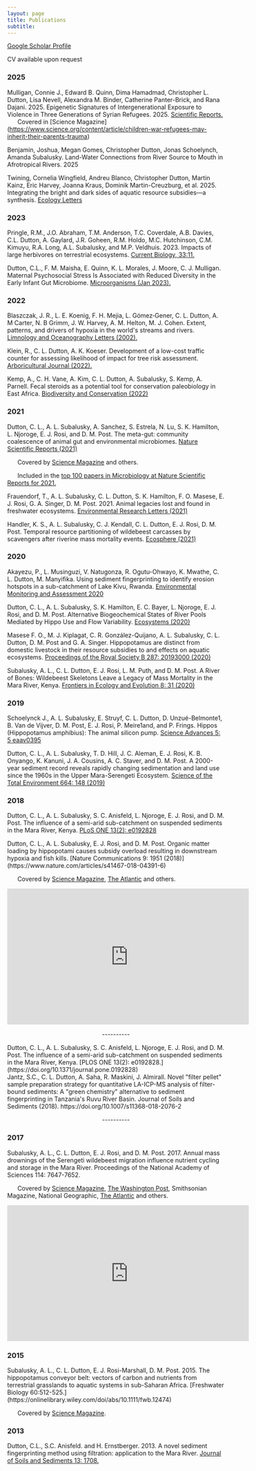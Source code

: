 ```yaml
---
layout: page
title: Publications
subtitle: 
---
```


[Google Scholar Profile](https://scholar.google.com/citations?user=9XVBPX0AAAAJ&hl=en)

CV available upon request

### 2025
Mulligan, Connie J., Edward B. Quinn, Dima Hamadmad, Christopher L. Dutton, Lisa Nevell, Alexandra M. Binder, Catherine Panter-Brick, and Rana Dajani. 2025. Epigenetic Signatures of Intergenerational Exposure to Violence in Three Generations of Syrian Refugees. 2025. [Scientific Reports.](https://www.nature.com/articles/s41598-025-89818-z)
&nbsp;&nbsp;&nbsp;&nbsp;&nbsp;&nbsp;Covered in [Science Magazine] (https://www.science.org/content/article/children-war-refugees-may-inherit-their-parents-trauma)

Benjamin, Joshua, Megan Gomes, Christopher Dutton, Jonas Schoelynch, Amanda Subalusky. Land-Water Connections from River Source to Mouth in Afrotropical Rivers. 2025

Twining, Cornelia Wingfield, Andreu Blanco, Christopher Dutton, Martin Kainz, Eric Harvey, Joanna Kraus, Dominik Martin-Creuzburg, et al. 2025. Integrating the bright and dark sides of aquatic resource subsidies—a synthesis. [Ecology Letters](https://onlinelibrary.wiley.com/doi/epdf/10.1111/ele.70109)

### 2023

Pringle, R.M., J.O. Abraham, T.M. Anderson, T.C. Coverdale, A.B. Davies, C.L. Dutton, A. Gaylard, J.R. Goheen, R.M. Holdo, M.C. Hutchinson, C.M. Kimuyu, R.A. Long, A.L. Subalusky, and M.P. Veldhuis. 2023. Impacts of large herbivores on terrestrial ecosystems. [Current Biology, 33:11.](https://www.sciencedirect.com/science/article/pii/S0960982223004724?via%3Dihub)

Dutton, C.L., F. M. Maisha, E. Quinn, K. L. Morales, J. Moore, C. J. Mulligan. Maternal Psychosocial Stress Is Associated with Reduced Diversity in the Early Infant Gut Microbiome. [Microorganisms (Jan 2023).](https://www.mdpi.com/2076-2607/11/4/975)

### 2022

Blaszczak, J. R., L. E. Koenig, F. H. Mejia, L. Gómez‐Gener, C. L. Dutton, A. M Carter, N. B Grimm, J. W. Harvey, A. M. Helton, M. J. Cohen. Extent, patterns, and drivers of hypoxia in the world's streams and rivers. [Limnology and Oceanography Letters (2002).](https://aslopubs.onlinelibrary.wiley.com/doi/full/10.1002/lol2.10297)

Klein, R., C. L. Dutton, A. K. Koeser. Development of a low-cost traffic counter for assessing likelihood of impact for tree risk assessment. [Arboricultural Journal (2022).](https://www.tandfonline.com/doi/abs/10.1080/03071375.2022.2030603)

Kemp, A., C. H. Vane, A. Kim, C. L. Dutton, A. Subalusky, S. Kemp, A. Parnell. Fecal steroids as a potential tool for conservation paleobiology in East Africa. [Biodiversity and Conservation (2022)](https://link.springer.com/article/10.1007/s10531-021-02328-y) 

### 2021

Dutton, C. L., A. L. Subalusky, A. Sanchez, S. Estrela, N. Lu, S. K. Hamilton, L. Njoroge, E. J. Rosi, and D. M. Post. 
The meta-gut: community coalescence of animal gut and environmental microbiomes. [Nature Scientific Reports (2021)](https://www.nature.com/articles/s41598-021-02349-1) 

&nbsp;&nbsp;&nbsp;&nbsp;&nbsp;&nbsp;Covered by [Science Magazine](https://www.science.org/content/article/pooping-hippos-create-community-guts-african-ponds) and others.

&nbsp;&nbsp;&nbsp;&nbsp;&nbsp;&nbsp;Included in the [top 100 papers in Microbiology at Nature Scientific Reports for 2021.](https://www.nature.com/collections/jejbehijhi)

Frauendorf, T., A. L. Subalusky, C. L. Dutton, S. K. Hamilton, F. O. Masese, E. J. Rosi, G. A. Singer, D. M. Post. 2021. Animal legacies lost and found in freshwater ecosystems. [Environmental Research Letters (2021)](https://iopscience.iop.org/article/10.1088/1748-9326/ac2cb0)

Handler, K. S., A. L. Subalusky, C. J. Kendall, C. L. Dutton, E. J. Rosi, D. M. Post. 
Temporal resource partitioning of wildebeest carcasses by scavengers after riverine mass mortality events. 
[Ecosphere (2021)](https://doi.org/10.1002/ecs2.3326)

### 2020

Akayezu, P., L. Musinguzi, V. Natugonza, R. Ogutu-Ohwayo, K. Mwathe, C. L. Dutton, M. Manyifika. 
Using sediment fingerprinting to identify erosion hotspots in a sub-catchment of Lake Kivu, Rwanda. 
[Environmental Monitoring and Assessment 2020](https://doi.org/10.1007/s10661-020-08774-5)

Dutton, C. L., A. L. Subalusky, S. K. Hamilton, E. C. Bayer, L. Njoroge, E. J. Rosi, and D. M. Post.
Alternative Biogeochemical States of River Pools Mediated by Hippo Use and Flow Variability.
[Ecosystems (2020)](https://doi.org/10.1007/s10021-020-00518-3)

Masese F. O., M. J. Kiplagat, C. R. González-Quijano, A. L. Subalusky, C. L. Dutton, D. M. Post and G. A. Singer.
Hippopotamus are distinct from domestic livestock in their resource subsidies to and effects on aquatic ecosystems.
[Proceedings of the Royal Society B 287: 20193000 (2020)](https://doi.org/10.1098/rspb.2019.3000)

Subalusky, A. L., C. L. Dutton, E. J. Rosi, L. M. Puth, and D. M. Post.
A River of Bones: Wildebeest Skeletons Leave a Legacy of Mass Mortality in the Mara River, Kenya.
[Frontiers in Ecology and Evolution 8: 31 (2020)](https://doi.org/10.3389/fevo.2020.00031)

### 2019

Schoelynck J., A. L. Subalusky, E. Struyf, C. L. Dutton, D. Unzué-Belmonte1, B. Van de Vijver, D. M. Post, E. J. Rosi, P. Meire1and, and P. Frings.
Hippos (Hippopotamus amphibius): The animal silicon pump.
[Science Advances 5: 5 eaav0395](https://advances.sciencemag.org/content/5/5/eaav0395)

Dutton, C. L., A. L. Subalusky, T. D. Hill, J. C. Aleman, E. J. Rosi, K. B. Onyango, K. Kanuni, J. A. Cousins, A. C. Staver, and D. M. Post.
A 2000-year sediment record reveals rapidly changing sedimentation and land use since the 1960s in the Upper Mara-Serengeti Ecosystem.
[Science of the Total Environment 664: 148 (2019)](https://doi.org/10.1016/j.scitotenv.2019.01.421)

### 2018
Dutton, C. L., A. L. Subalusky, S. C. Anisfeld, L. Njoroge, E. J. Rosi, and D. M. Post.
The influence of a semi-arid sub-catchment on suspended sediments in the Mara River, Kenya.
[PLoS ONE 13(2): e0192828](https://doi.org/10.1371/journal.pone.0192828)


<div data-badge-popover="right" data-badge-type="2" data-doi="10.1038/s41467-018-04391-6" class="altmetric-embed"></div>Dutton, C. L., A. L. Subalusky, E. J. Rosi, and D. M. Post.
Organic matter loading by hippopotami causes subsidy overload resulting in downstream hypoxia and fish kills.
[Nature Communications 9: 1951 (2018)](https://www.nature.com/articles/s41467-018-04391-6)

&nbsp;&nbsp;&nbsp;&nbsp;&nbsp;&nbsp;Covered by [Science Magazine](http://www.sciencemag.org/news/2018/05/excess-hippo-dung-may-be-harming-aquatic-species-across-africa), [The Atlantic](https://www.theatlantic.com/science/archive/2018/05/hippos-poop-so-much-that-sometimes-all-the-fish-die/560486/) and others.
<div align="center"><iframe width="560" height="315" src="https://www.youtube.com/embed/Th8yFC6c03c?rel=0" frameborder="0" allow="autoplay; encrypted-media" allowfullscreen></iframe></div> 
<p align="center"> ---------- </p>

<div data-badge-popover="right" data-badge-type="2" data-doi="https://doi.org/10.1371/journal.pone.0192828" class="altmetric-embed"></div>Dutton, C. L., A. L. Subalusky, S. C. Anisfeld, L. Njoroge, E. J.  Rosi, and D. M. Post.
The influence of a semi-arid sub-catchment on suspended sediments in the Mara River, Kenya.
[PLOS ONE 13(2): e0192828.](https://doi.org/10.1371/journal.pone.0192828)

<div data-badge-popover="top" data-badge-type="2" data-doi="https://link.springer.com/article/10.1007/s11368-018-2076-2" data-hide-no-mentions="true" class="altmetric-embed"></div>Jantz, S.C., C. L. Dutton, A. Saha, R. Maskini, J. Almirall.  Novel "filter pellet" sample preparation strategy for quantitative LA-ICP-MS analysis of filter-bound sediments: A "green chemistry" alternative to sediment fingerprinting in Tanzania's Ruvu River Basin.  Journal of Soils and Sediments (2018). https://doi.org/10.1007/s11368-018-2076-2

<p align="center"> ---------- </p>

### 2017
<div data-badge-popover="right" data-badge-type="2" data-doi="10.1073/pnas.1614778114" class="altmetric-embed"></div>
Subalusky, A. L., C. L. Dutton, E. J. Rosi, and D. M. Post. 2017. Annual mass drownings of the Serengeti wildebeest migration influence nutrient cycling and storage in the Mara River. Proceedings of the National Academy of Sciences 114: 7647-7652.  

&nbsp;&nbsp;&nbsp;&nbsp;&nbsp;&nbsp;Covered by [Science Magazine](http://www.sciencemag.org/news/2017/06/every-year-thousands-drowned-wildebeest-feed-african-ecosystem), [The Washington Post](https://www.washingtonpost.com/news/animalia/wp/2017/06/19/six-thousand-wildebeest-die-in-a-serengeti-river-every-year-heres-why-thats-a-good-thing/?utm_term=.d3df2391356d), Smithsonian Magazine, National Geographic, [The Atlantic](https://www.theatlantic.com/science/archive/2017/06/how-the-mass-drownings-of-wildebeest-feed-the-serengeti/530799/) and others.

<div align="center"><iframe width="560" height="315" src="https://www.youtube.com/embed/ppIMJtQL5lg?rel=0" frameborder="0" allow="autoplay; encrypted-media" allowfullscreen></iframe></div> 

### 2015
<div data-badge-popover="right" data-badge-type="2" data-doi="10.1111/fwb.12474 " class="altmetric-embed"></div>
Subalusky, A. L., C. L. Dutton, E. J. Rosi-Marshall, D. M. Post. 2015. The hippopotamus conveyor belt: vectors of carbon and nutrients from terrestrial grasslands to aquatic systems in sub-Saharan Africa. [Freshwater Biology 60:512-525.](https://onlinelibrary.wiley.com/doi/abs/10.1111/fwb.12474)

&nbsp;&nbsp;&nbsp;&nbsp;&nbsp;&nbsp;Covered by [Science Magazine](http://science.sciencemag.org/content/346/6211/802).

### 2013

Dutton, C.L., S.C. Anisfeld. and H. Ernstberger.  2013.  A novel sediment fingerprinting method using filtration: application to the Mara River.  [Journal of Soils and Sediments 13: 1708.](https://link.springer.com/article/10.1007/s11368-013-0725-z)


<script type='text/javascript' src='https://d1bxh8uas1mnw7.cloudfront.net/assets/embed.js'></script>

